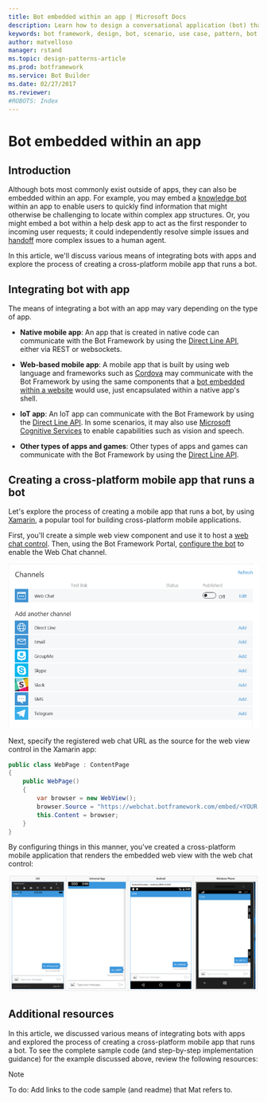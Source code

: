 ```yaml
---
title: Bot embedded within an app | Microsoft Docs
description: Learn how to design a conversational application (bot) that is embedded within an app.
keywords: bot framework, design, bot, scenario, use case, pattern, bot in app, bot embedded in app
author: matvelloso
manager: rstand
ms.topic: design-patterns-article
ms.prod: botframework
ms.service: Bot Builder
ms.date: 02/27/2017
ms.reviewer:
#ROBOTS: Index
---
```

# Bot embedded within an app 

## Introduction 

Although bots most commonly exist outside of apps, they can also be embedded within an app. 
For example, you may embed a [knowledge bot](bot-framework-design-patterns-knowledge-base.md) within an app 
to enable users to quickly find information that might otherwise be challenging to locate within complex app structures. 
Or, you might embed a bot within a help desk app to act as the first responder to incoming user requests; 
it could independently resolve simple issues and [handoff](bot-framework-design-patterns-human-handoff.md) more complex issues to a human agent. 

In this article, we'll discuss various means of integrating bots with apps 
and explore the process of creating a cross-platform mobile app that runs a bot. 

## Integrating bot with app

The means of integrating a bot with an app may vary depending on the type of app. 

- **Native mobile app**: 
An app that is created in native code can communicate with the Bot Framework by using 
the [Direct Line API](https://docs.botframework.com/en-us/restapi/DirectLine3/#navtitle), 
either via REST or websockets.

- **Web-based mobile app**: 
A mobile app that is built by using web language and frameworks such as <a href="https://cordova.apache.org/" target="_blank">Cordova</a> 
may communicate with the Bot Framework by using the same components that a 
[bot embedded within a website](bot-framework-design-patterns-bot-in-website.md) would use, 
just encapsulated within a native app's shell.

- **IoT app**: 
An IoT app can communicate with the Bot Framework by using 
the [Direct Line API](https://docs.botframework.com/en-us/restapi/DirectLine3/#navtitle). 
In some scenarios, it may also use <a href="https://www.microsoft.com/cognitive-services/" target="_blank">Microsoft Cognitive Services</a> 
to enable capabilities such as vision and speech.

- **Other types of apps and games**: 
Other types of apps and games can communicate with the Bot Framework by using 
the [Direct Line API](https://docs.botframework.com/en-us/restapi/DirectLine3/#navtitle). 

## Creating a cross-platform mobile app that runs a bot

Let's explore the process of creating a mobile app that runs a bot, 
by using <a href="https://www.xamarin.com/" target="_blank">Xamarin</a>, a popular tool 
for building cross-platform mobile applications. 

First, you'll create a simple web view component and use it to host a 
<a href="https://github.com/Microsoft/BotFramework-WebChat" target="_blank">web chat control</a>. 
Then, using the Bot Framework Portal, [configure the bot](bot-framework-publish-configure.md) to 
enable the Web Chat channel. 

![Bot configuration settings](media/designing-bots/patterns/webchat-channel.png)

Next, specify the registered web chat URL as the source for the web view control in the Xamarin app:

```cs
public class WebPage : ContentPage
{
	public WebPage()
	{
		var browser = new WebView();
		browser.Source = "https://webchat.botframework.com/embed/<YOUR SECRET KEY HERE>";
		this.Content = browser;
	}
}
```

By configuring things in this manner, you've created a cross-platform mobile application 
that renders the embedded web view with the web chat control:

![Back-channel](media/designing-bots/patterns/xamarin-apps.png)

## Additional resources

In this article, we discussed various means of integrating bots with apps and 
explored the process of creating a cross-platform mobile app that runs a bot.
To see the complete sample code (and step-by-step implementation guidance) for the example discussed above, 
review the following resources: 

> [!NOTE]
> To do: Add links to the code sample (and readme) that Mat refers to.
 
